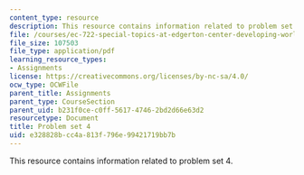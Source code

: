 ```yaml
---
content_type: resource
description: This resource contains information related to problem set 4.
file: /courses/ec-722-special-topics-at-edgerton-center-developing-world-prosthetics-spring-2010/e328828bcc4a813f796e99421719bb7b_MITEC_722S10_pset4.pdf
file_size: 107503
file_type: application/pdf
learning_resource_types:
- Assignments
license: https://creativecommons.org/licenses/by-nc-sa/4.0/
ocw_type: OCWFile
parent_title: Assignments
parent_type: CourseSection
parent_uid: b231f0ce-c0ff-5617-4746-2bd2d66e63d2
resourcetype: Document
title: Problem set 4
uid: e328828b-cc4a-813f-796e-99421719bb7b
---
```

This resource contains information related to problem set 4.